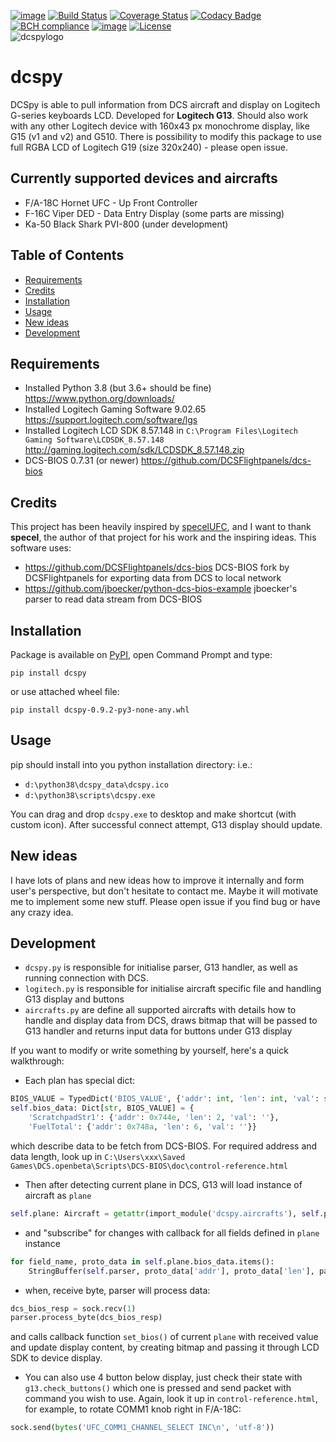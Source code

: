 [![image](https://img.shields.io/badge/pypi-v0.9.2-blue.svg)](https://pypi.org/project/dcspy/)
[![Build Status](https://travis-ci.org/emcek/dcspy.svg?branch=master)](https://travis-ci.org/emcek/dcspy)
[![Coverage Status](https://coveralls.io/repos/github/emcek/dcspy/badge.svg?branch=master)](https://coveralls.io/github/emcek/dcspy?branch=master)
[![Codacy Badge](https://api.codacy.com/project/badge/Grade/5270a4fc2ba24261a3bfa7361150e8ff)](https://www.codacy.com/manual/mplichta/dcspy?utm_source=github.com&amp;utm_medium=referral&amp;utm_content=emcek/dcspy&amp;utm_campaign=Badge_Grade)
[![BCH compliance](https://bettercodehub.com/edge/badge/emcek/dcspy?branch=master)](https://bettercodehub.com/)
[![image](https://img.shields.io/badge/python-3.6%20%7C%203.7%20%7C%203.8-blue.svg)](https://github.com/emcek/dcspy)
[![License](https://img.shields.io/badge/Licence-MIT-blue.svg)](./LICENSE.md)  
![dcspylogo](https://i.imgur.com/eqqrPB8.jpg)  
# dcspy
DCSpy is able to pull information from DCS aircraft and display on Logitech G-series keyboards LCD. Developed for **Logitech G13**.
Should also work with any other Logitech device with 160x43 px monochrome display, like G15 (v1 and v2) and G510. 
There is possibility to modify this package to use full RGBA LCD of Logitech G19 (size 320x240) - please open issue.  

## Currently supported devices and aircrafts
* F/A-18C Hornet UFC - Up Front Controller
* F-16C Viper DED - Data Entry Display (some parts are missing)
* Ka-50 Black Shark PVI-800 (under development)

## Table of Contents
* [Requirements](#requirements)
* [Credits](#credits)
* [Installation](#installation)
* [Usage](#usage)
* [New ideas](#new-ideas)
* [Development](#development)

## Requirements
* Installed Python 3.8 (but 3.6+ should be fine) <https://www.python.org/downloads/>
* Installed Logitech Gaming Software 9.02.65 <https://support.logitech.com/software/lgs>
* Installed Logitech LCD SDK 8.57.148 in `C:\Program Files\Logitech Gaming Software\LCDSDK_8.57.148` <http://gaming.logitech.com/sdk/LCDSDK_8.57.148.zip>
* DCS-BIOS 0.7.31 (or newer) <https://github.com/DCSFlightpanels/dcs-bios>

## Credits
This project has been heavily inspired by [specelUFC](https://github.com/specel/specelUFC), and I want to thank **specel**, the author of that project for his work and the inspiring ideas. This software uses:
* <https://github.com/DCSFlightpanels/dcs-bios> DCS-BIOS fork by DCSFlightpanels for exporting data from DCS to local network
* <https://github.com/jboecker/python-dcs-bios-example> jboecker's parser to read data stream from DCS-BIOS

## Installation
Package is available on [PyPI](https://pypi.org/project/dcspy/), open Command Prompt and type:
```shell script
pip install dcspy
```
or use attached wheel file:
```shell script
pip install dcspy-0.9.2-py3-none-any.whl
```

## Usage
pip should install into you python installation directory: i.e.:
* `d:\python38\dcspy_data\dcspy.ico`
* `d:\python38\scripts\dcspy.exe`

You can drag and drop `dcspy.exe` to desktop and make shortcut (with custom icon).
After successful connect attempt, G13 display should update. 

## New ideas
I have lots of plans and new ideas how to improve it internally and form user's perspective, but don't hesitate to contact me. Maybe it will motivate me to implement some new stuff. Please open issue if you find bug or have any crazy idea. 

## Development
* `dcspy.py` is responsible for initialise parser, G13 handler, as well as running connection with DCS.
* `logitech.py` is responsible for initialise aircraft specific file and handling G13 display and buttons
* `aircrafts.py` are define all supported aircrafts with details how to handle and display data from DCS, draws bitmap that will be passed to G13 handler and returns input data for buttons under G13 display

If you want to modify or write something by yourself, here's a quick walkthrough:
* Each plan has special dict:
```python
BIOS_VALUE = TypedDict('BIOS_VALUE', {'addr': int, 'len': int, 'val': str})
self.bios_data: Dict[str, BIOS_VALUE] = {
    'ScratchpadStr1': {'addr': 0x744e, 'len': 2, 'val': ''},
    'FuelTotal': {'addr': 0x748a, 'len': 6, 'val': ''}}
```
which describe data to be fetch from DCS-BIOS. For required address and data length, look up in `C:\Users\xxx\Saved Games\DCS.openbeta\Scripts\DCS-BIOS\doc\control-reference.html`
* Then after detecting current plane in DCS, G13 will load instance of aircraft as `plane`
```python
self.plane: Aircraft = getattr(import_module('dcspy.aircrafts'), self.plane_name)(self.g13_lcd.width, self.g13_lcd.height)
```
* and "subscribe" for changes with callback for all fields defined in `plane` instance
```python
for field_name, proto_data in self.plane.bios_data.items():
    StringBuffer(self.parser, proto_data['addr'], proto_data['len'], partial(self.plane.set_bios, field_name))
```
* when, receive byte, parser will process data:
```python
dcs_bios_resp = sock.recv(1)
parser.process_byte(dcs_bios_resp)
```
and calls callback function `set_bios()` of current `plane` with received value and update display content, by creating bitmap and passing it through LCD SDK to device display.

* You can also use 4 button below display, just check their state with `g13.check_buttons()` which one is pressed and send packet with command you wish to use. Again, look it up in `control-reference.html`, for example, to rotate COMM1 knob right in F/A-18C:
```python
sock.send(bytes('UFC_COMM1_CHANNEL_SELECT INC\n', 'utf-8'))
```
